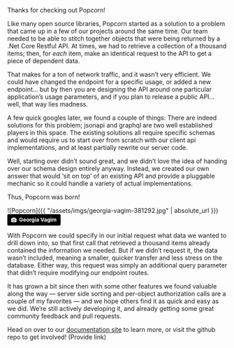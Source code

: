 Thanks for checking out Popcorn! 

Like many open source libraries, Popcorn started as a solution to a problem that came up in a few of our projects around the same time.
 Our team needed to be able to stitch together objects that were being returned by a .Net Core Restful API. At times, we had to retrieve
 a collection of a thousand items; then, for *each* item, make an identical request to the API to get a piece of dependent data.

That makes for a ton of network traffic, and it wasn’t very efficient.  We could have changed the endpoint for a specific usage, or added
 a new endpoint... but by then you are designing the API around one particular application’s usage parameters, and if you plan to release 
 a public API... well, that way lies madness.

A few quick googles later, we found a couple of things:
There are indeed solutions for this problem; jsonapi and graphql are two well established players in this space.
 The existing solutions all require specific schemas and would require us to start over from scratch with our client api implementations, 
 and at least partially rewrite our server code.

Well, starting over didn’t sound great, and we didn’t love the idea of handing over our schema design entirely anyway.  Instead, we created
 our own answer that would ‘sit on top’ of an existing API and provide a pluggable mechanic so it could handle a variety of actual 
 implementations.  

Thus, Popcorn was born!

![Popcorn]({{ "/assets/imgs/georgia-vagim-381292.jpg" | absolute_url }})
<a style="background-color:black;color:white;text-decoration:none;padding:4px 6px;font-family:-apple-system, BlinkMacSystemFont, &quot;San Francisco&quot;, &quot;Helvetica Neue&quot;, Helvetica, Ubuntu, Roboto, Noto, &quot;Segoe UI&quot;, Arial, sans-serif;font-size:12px;font-weight:bold;line-height:1.2;display:inline-block;border-radius:3px;" href="https://unsplash.com/@georgiavagim?utm_medium=referral&amp;utm_campaign=photographer-credit&amp;utm_content=creditBadge" target="_blank" rel="noopener noreferrer" title="Download free do whatever you want high-resolution photos from Georgia Vagim"><span style="display:inline-block;padding:2px 3px;"><svg xmlns="http://www.w3.org/2000/svg" style="height:12px;width:auto;position:relative;vertical-align:middle;top:-1px;fill:white;" viewBox="0 0 32 32"><title></title><path d="M20.8 18.1c0 2.7-2.2 4.8-4.8 4.8s-4.8-2.1-4.8-4.8c0-2.7 2.2-4.8 4.8-4.8 2.7.1 4.8 2.2 4.8 4.8zm11.2-7.4v14.9c0 2.3-1.9 4.3-4.3 4.3h-23.4c-2.4 0-4.3-1.9-4.3-4.3v-15c0-2.3 1.9-4.3 4.3-4.3h3.7l.8-2.3c.4-1.1 1.7-2 2.9-2h8.6c1.2 0 2.5.9 2.9 2l.8 2.4h3.7c2.4 0 4.3 1.9 4.3 4.3zm-8.6 7.5c0-4.1-3.3-7.5-7.5-7.5-4.1 0-7.5 3.4-7.5 7.5s3.3 7.5 7.5 7.5c4.2-.1 7.5-3.4 7.5-7.5z"></path></svg></span><span style="display:inline-block;padding:2px 3px;">Georgia Vagim</span></a>

With Popcorn we could specify in our initial request what data we wanted to drill down into, so that first call that retrieved a thousand
 items already contained the information we needed. But if we didn’t request it, the data wasn’t included, meaning a smaller, quicker
 transfer and less stress on the database.  Either way, this request was simply an additional query parameter that didn’t require modifying
 our endpoint routes.

It has grown a bit since then with some other features we found valuable along the way — server side sorting and per-object authorization
 calls are a couple of my favorites — and we hope others find it as quick and easy as we did.  We’re still actively developing it, and
 already getting some great community feedback and pull requests.  

Head on over to our [documentation site]() to learn more, or visit the github repo to get involved! (Provide link)


